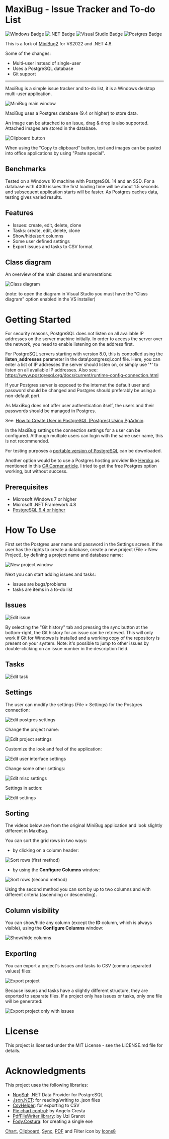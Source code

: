 # MaxiBug - Issue Tracker and To-do List
![Windows Badge](https://img.shields.io/badge/Windows-0078D6?logo=windows&logoColor=fff&style=flat-square)
![.NET Badge](https://img.shields.io/badge/.NET-512BD4?logo=dotnet&logoColor=fff&style=flat-square)
![Visual Studio Badge](https://img.shields.io/badge/Visual%20Studio-5C2D91?logo=visualstudio&logoColor=fff&style=flat-square)
![Postgres Badge](https://badgen.net/badge/icon/postgresql?icon=postgresql&label)

This is a fork of [MiniBug2](https://github.com/RickZeeland/MiniBug-2) for VS2022 and .NET 4.8.

Some of the changes:
- Multi-user instead of single-user
- Uses a PostgreSQL database
- Git support

------------------------------------
MaxiBug is a simple issue tracker and to-do list, it is a Windows desktop multi-user application. 
 
<img src="Screenshots/main-window.png" alt="MiniBug main window">

MaxiBug uses a Postgres database (9.4 or higher) to store data.

An image can be attached to an issue, drag & drop is also supported.
Attached images are stored in the database.

<img src="MaxiBug/Resources/Clipboard_64x64.png" alt="Clipboard button">

When using the "Copy to clipboard" button, text and images can be pasted into office applications by using "Paste special".

## Benchmarks

Tested on a Windows 10 machine with PostgreSQL 14 and an SSD.
For a database with 4000 issues the first loading time will be about 1.5 seconds and subsequent application starts will be faster.
As Postgres caches data, testing gives varied results.

## Features

- Issues: create, edit, delete, clone
- Tasks: create, edit, delete, clone
- Show/hide/sort columns
- Some user defined settings
- Export issues and tasks to CSV format

## Class diagram

An overview of the main classes and enumerations:

<img src="Screenshots/class_diagram.png" alt="Class diagram">

(note: to open the diagram in Visual Studio you must have the "Class diagram" option enabled in the VS installer)

# Getting Started

For security reasons, PostgreSQL does not listen on all available IP addresses on the server machine initially. 
In order to access the server over the network, you need to enable listening on the address first. 

For PostgreSQL servers starting with version 8.0, this is controlled using the **listen_addresses** parameter in the data\postgresql.conf file. 
Here, you can enter a list of IP addresses the server should listen on, or simply use '*' to listen on all available IP addresses.
Also see: https://www.postgresql.org/docs/current/runtime-config-connection.html

If your Postgres server is exposed to the internet the default user and password should be changed and Postgres should preferably be using a non-default port.

As MaxiBug does not offer user authentication itself, the users and their passwords should be managed in Postgres.

See: [How to Create User in PostgreSQL (Postgres) Using PgAdmin](https://www.guru99.com/postgresql-create-alter-add-user.html).

In the MaxiBug settings the connection settings for a user can be configured.
Although multiple users can login with the same user name, this is not recommended. 

For testing purposes a [portable version of PostgreSQL](https://github.com/garethflowers/postgresql-portable) can be downloaded.

Another option would be to use a Postgres hosting provider like [Heroku](https://www.heroku.com/postgres) as mentioned in this [C# Corner article](https://www.c-sharpcorner.com/article/configuration-postgresql-database-on-heroku/).
I tried to get the free Postgres option working, but without success.

## Prerequisites

- Microsoft Windows 7 or higher
- Microsoft .NET Framework 4.8
- [PostgreSQL 9.4 or higher](https://www.postgresql.org/)

# How To Use

First set the Postgres user name and password in the Settings screen.
If the user has the rights to create a database, create a new project (File > New Project), by defining a project name and database name:

<img src="Screenshots/new-project.png" alt="New project window">

Next you can start adding issues and tasks:
- issues are bugs/problems
- tasks are items in a to-do list

## Issues

<img src="Screenshots/issue.png" alt="Edit issue">

By selecting the "Git history" tab and pressing the sync button at the bottom-right, the Git history for an issue can be retrieved.
This will only work if Git for Windows is installed and a working copy of the repository is present on your system.
Note: it's possible to jump to other issues by double-clicking on an issue number in the description field.

## Tasks

<img src="Screenshots/task.png" alt="Edit task">

## Settings

The user can modify the settings (File > Settings) for the Postgres connection:

<img src="Screenshots/settings.png" alt="Edit postgres settings">

Change the project name:

<img src="Screenshots/settings_project.png" alt="Edit project settings">

Customize the look and feel of the application:

<img src="Screenshots/settings_ui.png" alt="Edit user interface settings">

Change some other settings:

<img src="Screenshots/settings_misc.png" alt="Edit misc settings">


Settings in action:

<img src="Screenshots/settings.gif" alt="Edit settings">

## Sorting

The videos below are from the original MiniBug application and look slightly different in MaxiBug.

You can sort the grid rows in two ways:

- by clicking on a column header:

<img src="Screenshots/sort1.gif" alt="Sort rows (first method)">

- by using the **Configure Columns** window:

<img src="Screenshots/sort2.gif" alt="Sort rows (second method)">

Using the second method you can sort by up to two columns and with different criteria (ascending or descending).

## Column visibility

You can show/hide any column (except the **ID** column, which is always visible), using the **Configure Columns** window:

<img src="Screenshots/visible-columns.gif" alt="Show/hide columns">

## Exporting

You can export a project's issues and tasks to CSV (comma separated values) files:

<img src="Screenshots/export.png" alt="Export project">

Because issues and tasks have a slightly different structure, they are exported to separate files. If a project only has issues or tasks, only one file will be generated:

<img src="Screenshots/export2.png" alt="Export project only with issues">

# License

This project is licensed under the MIT License - see the LICENSE.md file for details.

# Acknowledgments

This project uses the following libraries:

- <a href="https://www.npgsql.org/">NpgSql</a>: .NET Data Provider for PostgreSQL
- <a href="https://www.newtonsoft.com/json">Json.NET</a>: for reading/writing to .json files
- <a href="https://joshclose.github.io/CsvHelper/">CsvHelper</a>: for exporting to CSV
- <a href="https://www.codeproject.com/Articles/5299801/A-Control-to-Display-Pie-and-Doughtnut-Charts-with">Pie chart control</a>: by Angelo Cresta
- <a href="https://www.codeproject.com/Articles/570682/PDF-File-Writer-Csharp-Class-Library-Version-2-0-0">PdfFileWriter library</a>: by Uzi Granot
- <a href="https://github.com/Fody/Costura">Fody.Costura</a>: for creating a single exe

<a target="_blank" href="https://icons8.com/icon/EQ4HGAcEI0hH/chart">Chart</a>, 
<a target="_blank" href="https://icons8.com/icon/9u9JUlsiUlgh/clipboard">Clipboard</a>, 
<a target="_blank" href="https://icons8.com/icon/33936/sync">Sync</a>, 
<a target="_blank" href="https://icons8.com/icon/57857/pdf">PDF</a> and Filter icon by <a target="_blank" href="https://icons8.com">Icons8</a>
